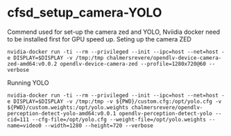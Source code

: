 # cfsd_setup_camera-YOLO
Commend used for set-up the camera zed and YOLO, Nviidia docker need to be installed first for GPU speed up.
Seting up the camera ZED
```
nvidia-docker run -ti --rm --privileged --init --ipc=host --net=host -e DISPLAY=$DISPLAY -v /tmp:/tmp chalmersrevere/opendlv-device-camera-zed-amd64:v0.0.2 opendlv-device-camera-zed --profile=1280x720@60 --verbose

```
Running YOLO
```
nvidia-docker run -ti --rm --privileged --init --ipc=host --net=host -e DISPLAY=$DISPLAY -v /tmp:/tmp -v ${PWD}/custom.cfg:/opt/yolo.cfg -v ${PWD}/custom.weights:/opt/yolo.weights chalmersrevere/opendlv-perception-detect-yolo-amd64:v0.0.1 opendlv-perception-detect-yolo --cid=111 --cfg-file=/opt/yolo.cfg --weight-file=/opt/yolo.weights --name=video0 --width=1280 --height=720 --verbose

```
